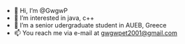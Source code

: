 - 👋 Hi, I’m @GwgwP
- 👀 I’m interested in java, c++
- 🌱 I’m a senior udergraduate student in AUEB, Greece 
- 📫 You reach me via e-mail at gwgwpet2001@gmail.com
